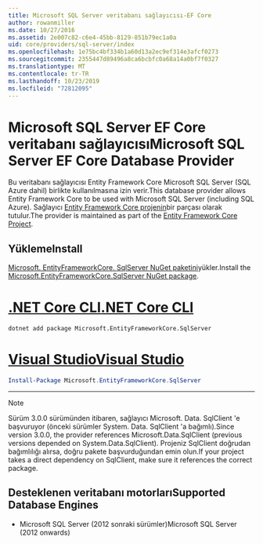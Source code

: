 ```yaml
---
title: Microsoft SQL Server veritabanı sağlayıcısı-EF Core
author: rowanmiller
ms.date: 10/27/2016
ms.assetid: 2e007c82-c6e4-45bb-8129-851b79ec1a0a
uid: core/providers/sql-server/index
ms.openlocfilehash: 1e75bc4bf334b1a60d13a2ec9ef314e3afcf0273
ms.sourcegitcommit: 2355447d89496a8ca6bcbfc0a68a14a0bf7f0327
ms.translationtype: MT
ms.contentlocale: tr-TR
ms.lasthandoff: 10/23/2019
ms.locfileid: "72812095"
---
```

# <a name="microsoft-sql-server-ef-core-database-provider"></a><span data-ttu-id="777da-102">Microsoft SQL Server EF Core veritabanı sağlayıcısı</span><span class="sxs-lookup"><span data-stu-id="777da-102">Microsoft SQL Server EF Core Database Provider</span></span>

<span data-ttu-id="777da-103">Bu veritabanı sağlayıcısı Entity Framework Core Microsoft SQL Server (SQL Azure dahil) birlikte kullanılmasına izin verir.</span><span class="sxs-lookup"><span data-stu-id="777da-103">This database provider allows Entity Framework Core to be used with Microsoft SQL Server (including SQL Azure).</span></span> <span data-ttu-id="777da-104">Sağlayıcı [Entity Framework Core projenin](https://github.com/aspnet/EntityFrameworkCore)bir parçası olarak tutulur.</span><span class="sxs-lookup"><span data-stu-id="777da-104">The provider is maintained as part of the [Entity Framework Core Project](https://github.com/aspnet/EntityFrameworkCore).</span></span>

## <a name="install"></a><span data-ttu-id="777da-105">Yükleme</span><span class="sxs-lookup"><span data-stu-id="777da-105">Install</span></span>

<span data-ttu-id="777da-106">[Microsoft. EntityFrameworkCore. SqlServer NuGet paketini](https://www.nuget.org/packages/Microsoft.EntityFrameworkCore.SqlServer/)yükler.</span><span class="sxs-lookup"><span data-stu-id="777da-106">Install the [Microsoft.EntityFrameworkCore.SqlServer NuGet package](https://www.nuget.org/packages/Microsoft.EntityFrameworkCore.SqlServer/).</span></span>

# <a name="net-core-clitabdotnet-core-cli"></a>[<span data-ttu-id="777da-107">.NET Core CLI</span><span class="sxs-lookup"><span data-stu-id="777da-107">.NET Core CLI</span></span>](#tab/dotnet-core-cli)

``` console
dotnet add package Microsoft.EntityFrameworkCore.SqlServer
```

# <a name="visual-studiotabvs"></a>[<span data-ttu-id="777da-108">Visual Studio</span><span class="sxs-lookup"><span data-stu-id="777da-108">Visual Studio</span></span>](#tab/vs)

``` powershell
Install-Package Microsoft.EntityFrameworkCore.SqlServer
```

***

> [!NOTE]
> <span data-ttu-id="777da-109">Sürüm 3.0.0 sürümünden itibaren, sağlayıcı Microsoft. Data. SqlClient 'e başvuruyor (önceki sürümler System. Data. SqlClient 'a bağımlı).</span><span class="sxs-lookup"><span data-stu-id="777da-109">Since version 3.0.0, the provider references Microsoft.Data.SqlClient (previous versions depended on System.Data.SqlClient).</span></span> <span data-ttu-id="777da-110">Projeniz SqlClient doğrudan bağımlılığı alırsa, doğru pakete başvurduğundan emin olun.</span><span class="sxs-lookup"><span data-stu-id="777da-110">If your project takes a direct dependency on SqlClient, make sure it references the correct package.</span></span>

## <a name="supported-database-engines"></a><span data-ttu-id="777da-111">Desteklenen veritabanı motorları</span><span class="sxs-lookup"><span data-stu-id="777da-111">Supported Database Engines</span></span>

* <span data-ttu-id="777da-112">Microsoft SQL Server (2012 sonraki sürümler)</span><span class="sxs-lookup"><span data-stu-id="777da-112">Microsoft SQL Server (2012 onwards)</span></span>
